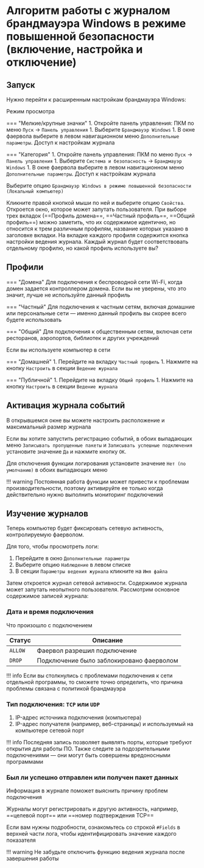 # Алгоритм работы с журналом брандмауэра Windows в режиме повышенной безопасности (включение, настройка и отключение)

## Запуск

Нужно перейти к расширенным настройкам брандмауэра Windows:

Режим просмотра

=== "Мелкие/крупные значки"
    1. Откройте панель управления: ПКМ по меню `Пуск` &#8594; `Панель управления`
    1. Выберите `Брандмауэр Windows`
    1. В окне фаервола выберите в левом навигационном меню `Дополнительные параметры`. Доступ к настройкам журнала

=== "Категория"
    1. Откройте панель управления: ПКМ по меню `Пуск` &#8594; `Панель управления`
    1. Выберите `Система и безопасность` &#8594; `Брандмауэр Windows`
    1. В окне фаервола выберите в левом навигационном меню `Дополнительные параметры`. Доступ к настройкам журнала

Выберите опцию `Брандмауэр Windows в режиме повышенной безопасности (Локальный компьютер)`

Кликните правой кнопкой мыши по ней и выберите опцию `Свойства`. Откроется окно, которое может запутать пользователя.
При выборе трех вкладок (==Профиль домена==, ==Частный профиль==, ==Общий профиль==) можно заметить, что их содержимое
идентично, но относится к трем различным профилям, название которых указано в заголовке вкладки. На вкладке каждого
профиля содержится кнопка настройки ведения журнала. Каждый журнал будет соответствовать отдельному профилю, но какой
профиль используете вы?

## Профили

=== "Домена"
    Для подключения к беспроводной сети Wi-Fi, когда домен задается контроллером домена. Если вы не уверены,
    что это значит, лучше не используйте данный профиль

=== "Частный"
    Для подключения к частным сетям, включая домашние или персональные сети — именно данный профиль вы скорее
    всего будете использовать

=== "Общий"
    Для подключения к общественным сетям, включая сети ресторанов, аэропортов, библиотек и других учреждений

Если вы используете компьютер в сети

=== "Домашней"
    1. Перейдите на вкладку `Частный профиль`
    1. Нажмите на кнопку `Настроить` в секции `Ведение журнала`

=== "Публичной"
    1. Перейдите на вкладку `Общий профиль`
    1. Нажмите на кнопку `Настроить` в секции `Ведение журнала`

## Активация журнала событий

В открывшемся окне вы можете настроить расположение и максимальный размер журнала

Если вы хотите запустить регистрацию событий, в обоих выпадающих меню `Записывать пропущенные пакеты`
и `Записывать успешные подключения` установите значение `Да` и нажмите кнопку `ОК`.

Для отключения функции логирования установите значение `Нет (по умолчанию)` в обоих выпадающих меню

!!! warning
    Постоянная работа функции может привести к проблемам производительности, поэтому активируйте ее только когда
    действительно нужно выполнить мониторинг подключений

## Изучение журналов

Теперь компьютер будет фиксировать сетевую активность, контролируемую фаерволом.

Для того, чтобы просмотреть логи:

1. Перейдите в окно `Дополнительные параметры`
1. Выберите опцию `Наблюдение` в левом списке
1. В секции `Параметры ведения журнала` кликните на `Имя файла`

Затем откроется журнал сетевой активности. Содержимое журнала может запутать неопытного пользователя. Рассмотрим
основное содержимое записей журнала:

### Дата и время подключения

Что произошло с подключением

| Статус      | Описание                                 |
| ----------- | ---------------------------------------- |
| `ALLOW`     | Фаервол разрешил подключение             |
| `DROP`      | Подключение было заблокировано фаерволом |

!!! info
    Если вы столкнулись с проблемами подключения к сети отдельной программы, то сможете точно определить, что
    причина проблемы связана с политикой брандмауэра

### Тип подключения: `TCP` или `UDP`

1. IP-адрес источника подключения (компьютера)
1. IP-адрес получателя (например, веб-страницы) и используемый на компьютере сетевой порт

!!! info
    Последняя запись позволяет выявлять порты, которые требуют открытия для работы ПО. Также следите за подозрительными
    подключениями — они могут быть совершены вредоносными программами

### Был ли успешно отправлен или получен пакет данных

Информация в журнале поможет выяснить причину проблем подключения

Журналы могут регистрировать и другую активность, например, ==целевой порт== или ==номер подтверждения TCP==

Если вам нужны подробности, ознакомьтесь со строкой `#Fields` в верхней части лога, чтобы идентифицировать значение
каждого показателя

!!! warning
    Не забудьте отключить функцию ведения журнала после завершения работы